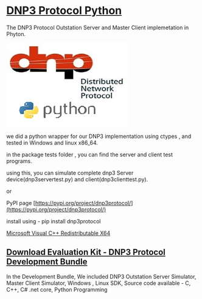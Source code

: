 # [DNP3 Protocol Python](https://www.freyrscada.com/dnp3-python.php)

The DNP3 Protocol Outstation Server and Master Client implemetation in Phyton.

[![DNP3 Protocol Python](https://github.com/FreyrSCADA/DNP3/raw/master/img/dnp3-python.jpg)](http://www.freyrscada.com/dnp3-python.php)

we did a python wrapper for our DNP3 implementation using ctypes , and tested in Windows and linux x86_64.

in the package tests folder , you can find the server and client test programs.

using this, you can simulate complete dnp3 Server device(dnp3servertest.py) and client(dnp3clienttest.py).

or

PyPI page [https://pypi.org/project/dnp3protocol/](https://pypi.org/project/dnp3protocol/)

install using - pip install dnp3protocol


[Microsoft Visual C++ Redistributable X64](https://download.microsoft.com/download/1/6/5/165255E7-1014-4D0A-B094-B6A430A6BFFC/vcredist_x64.exe)


## [Download Evaluation Kit - DNP3 Protocol Development Bundle](http://www.freyrscada.com/dnp3-ieee-1815.php#Download-DNP3-Development-Bundle)

In the Development Bundle, We included DNP3 Outstation Server Simulator, Master Client Simulator, Windows , Linux  SDK, Source code available  -  C, C++, C# .net core, Python Programming 
